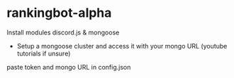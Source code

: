 # rankingbot-alpha

Install modules discord.js & mongoose
  - Setup a mongoose cluster and access it with your mongo URL (youtube tutorials if unsure)
 
 paste token and mongo URL in config.json
